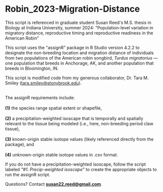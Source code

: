 # Robin_2023-Migration-Distance
This script is referenced in graduate student Susan Reed's M.S. thesis in Biology at Indiana University, summer 2024: "Population-level variation in migratory distance, reproductive timing and reproductive readiness in the American Robin"

This script uses the "assignR" package in R Studio version 4.2.2 to designate the non-breeding location and migration distance of individuals from two populations of the American robin songbird, <em>Turdus migratorius</em> — one population that breeds in Anchorage, AK, and another population that breeds in Bloomington, IN.

This script is modified code from my generous collaborator, Dr. Tara M. Smiley (tara.smiley@stonybrook.edu).

<br>The assignR requirements include:</br>
<br> <b>(1)</b> the species range spatial extent or shapefile,</br>
<br> <b>(2)</b> a precipitation-weighted isoscape that is temporally and spatially relevant to the tissue being modeled (i.e., here, non-breeding period claw tissue),</br>
<br> <b>(3)</b> known-origin stable isotope values (likely referenced directly from the package), and </br>
<br> <b>(4)</b> unknown-origin stable isotope values in .csv format.</br>


If you do not have a precipitation-weighted isoscape, follow the script labeled <em>"#1. Precip-weighted isoscape"</em> to create the appropriate objects to run the assignR script.


Questions? Contact <b>susan22.reed@gmail.com</b>.
